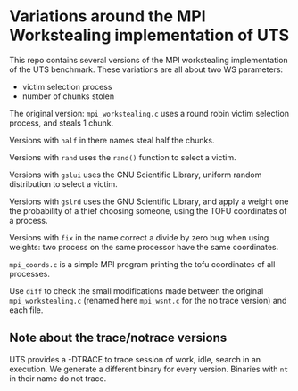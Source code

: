 Variations around the MPI Workstealing implementation of UTS
============================================================

This repo contains several versions of the MPI workstealing implementation of
the UTS benchmark.
These variations are all about two WS parameters:

- victim selection process
- number of chunks stolen

The original version: `mpi_workstealing.c` uses a round robin victim selection
process, and steals 1 chunk.

Versions with `half` in there names steal half the chunks.

Versions with `rand` uses the `rand()` function to select a victim.

Versions with `gslui` uses the GNU Scientific Library, uniform random
distribution to select a victim.

Versions with `gslrd` uses the GNU Scientific Library, and apply a weight one
the probability of a thief choosing someone, using the TOFU coordinates of a
process.

Versions with `fix` in the name correct a divide by zero bug when using
weights: two process on the same processor have the same coordinates.

`mpi_coords.c` is a simple MPI program printing the tofu coordinates of all
processes.

Use `diff` to check the small modifications made between the original
`mpi_workstealing.c` (renamed here `mpi_wsnt.c` for the no trace version) and
each file.

## Note about the trace/notrace versions

UTS provides a -DTRACE to trace session of work, idle, search in an execution.
We generate a different binary for every version. Binaries with `nt` in their
name do not trace.
